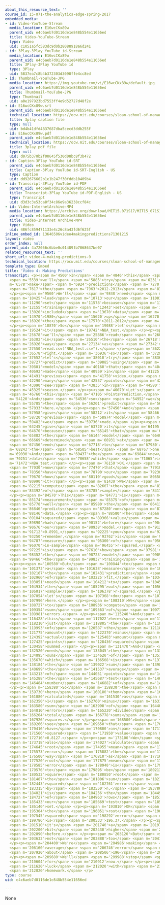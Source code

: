 ```yaml
---
about_this_resource_text: ''
course_id: 15-071-the-analytics-edge-spring-2017
embedded_media:
- id: Video-YouTube-Stream
  media_location: E16wcCKx89w
  parent_uid: e4c6aeb7d0116de1e848b554e11656ed
  title: Video-YouTube-Stream
  type: Video
  uid: c1051a5fc583dc9d0b28088918a6d241
- id: 3Play-3Play YouTube id-Stream
  media_location: E16wcCKx89w
  parent_uid: e4c6aeb7d0116de1e848b554e11656ed
  title: 3Play-3Play YouTube id
  type: 3Play
  uid: 5837ea7c8b4b372303d3090ffe4cc8ed
- id: Thumbnail-YouTube-JPG
  media_location: https://img.youtube.com/vi/E16wcCKx89w/default.jpg
  parent_uid: e4c6aeb7d0116de1e848b554e11656ed
  title: Thumbnail-YouTube-JPG
  type: Thumbnail
  uid: a0e197923bd7553ff4e9d52727d48f2e
- id: E16wcCKx89w.srt
  parent_uid: e4c6aeb7d0116de1e848b554e11656ed
  technical_location: https://ocw.mit.edu/courses/sloan-school-of-management/15-071-the-analytics-edge-spring-2017/linear-regression/playing-moneyball-in-the-nba-recitation/video-4-making-predictions/video-4-making-predictions-0/E16wcCKx89w.srt
  title: 3play caption file
  type: null
  uid: bd4b41dfd4837687dba5cecd3ddb255f
- id: E16wcCKx89w.pdf
  parent_uid: e4c6aeb7d0116de1e848b554e11656ed
  technical_location: https://ocw.mit.edu/courses/sloan-school-of-management/15-071-the-analytics-edge-spring-2017/linear-regression/playing-moneyball-in-the-nba-recitation/video-4-making-predictions/video-4-making-predictions-0/E16wcCKx89w.pdf
  title: 3play pdf file
  type: null
  uid: d075b370b2f00645f530d08bc8f3b472
- id: Caption-3Play YouTube id-SRT
  parent_uid: e4c6aeb7d0116de1e848b554e11656ed
  title: Caption-3Play YouTube id-SRT-English - US
  type: Caption
  uid: dd92676602b1e1b247f30fddb10409b4
- id: Transcript-3Play YouTube id-PDF
  parent_uid: e4c6aeb7d0116de1e848b554e11656ed
  title: Transcript-3Play YouTube id-PDF-English - US
  type: Transcript
  uid: d3d3c3e53ca8f34c86e9a36238ccf84c
- id: Video-InternetArchive-MP4
  media_location: https://archive.org/download/MIT15.071S17/MIT15_071S17_Session_2.4.05_300k.mp4
  parent_uid: e4c6aeb7d0116de1e848b554e11656ed
  title: Video-Internet Archive-MP4
  type: Video
  uid: 486fc859471133e4c26c8a43fd6f625f
inline_embed_id: 13646506video4makingpredictions71301215
layout: video
order_index: null
parent_uid: 4a72056c6bbe0c01489fb7068637be07
related_resources_text: ''
short_url: video-4-making-predictions-0
technical_location: https://ocw.mit.edu/courses/sloan-school-of-management/15-071-the-analytics-edge-spring-2017/linear-regression/playing-moneyball-in-the-nba-recitation/video-4-making-predictions/video-4-making-predictions-0
template_type: Embed
title: 'Video 4: Making Predictions'
transcript: <p><span m='4500'>In</span> <span m='4846'>this</span> <span m='5192'>video</span>
  <span m='5539'>we'll</span> <span m='5885'>try</span> <span m='6231'>to</span> <span
  m='6578'>make</span> <span m='6924'>predictions</span> <span m='7270'>for</span>
  <span m='7617'>the</span> <span m='7963'>2012-2013</span> <span m='8310'>season.</span>
  </p><p><span m='9560'>We'll</span> <span m='9848'>need</span> <span m='10136'>to</span>
  <span m='10425'>load</span> <span m='10713'>our</span> <span m='11001'>test</span>
  <span m='11290'>set</span> <span m='11578'>because</span> <span m='11866'>our</span>
  <span m='12155'>training</span> <span m='12443'>set</span> <span m='12731'>only</span>
  <span m='13020'>included</span> <span m='13670'>data</span> <span m='14320'>from</span>
  <span m='14970'>1980</span> <span m='15620'>up</span> <span m='16270'>until</span>
  <span m='16920'>the</span> <span m='17570'>2011-2012</span> <span m='18220'>season.</span>
  </p><p><span m='18870'>So</span> <span m='19088'>let's</span> <span m='19306'>call</span>
  <span m='19524'>it</span> <span m='19742'>NBA_test.</span> </p><p><span m='25470'>And</span>
  <span m='25678'>we'll</span> <span m='25886'>read</span> <span m='26094'>it</span>
  <span m='26302'>in</span> <span m='26510'>the</span> <span m='26718'>same</span>
  <span m='26926'>way</span> <span m='27134'>as</span> <span m='27342'>always,</span>
  <span m='27550'>read.csv("NBA_test.csv").</span> </p><p><span m='36220'>All</span>
  <span m='36578'>right,</span> <span m='36936'>so</span> <span m='37294'>now</span>
  <span m='37652'>let's</span> <span m='38010'>try</span> <span m='38369'>to</span>
  <span m='38727'>predict</span> <span m='39085'>using</span> <span m='39443'>our</span>
  <span m='39801'>model</span> <span m='40160'>that</span> <span m='40426'>we</span>
  <span m='40692'>made</span> <span m='40959'>in</span> <span m='41225'>the</span>
  <span m='41491'>previous</span> <span m='41758'>video,</span> <span m='42024'>how</span>
  <span m='42290'>many</span> <span m='42557'>points</span> <span m='42823'>we'll</span>
  <span m='43090'>see</span> <span m='43835'>in</span> <span m='44580'>2012-2013</span>
  <span m='45325'>season.</span> </p><p><span m='46070'>Let's</span> <span m='46415'>call</span>
  <span m='46760'>this</span> <span m='47105'>PointsPrediction.</span> </p><p><span
  m='54120'>And</span> <span m='54536'>so</span> <span m='54952'>we</span> <span m='55368'>use</span>
  <span m='55785'>the</span> <span m='56201'>predict</span> <span m='56617'>command</span>
  <span m='57033'>here.</span> </p><p><span m='57450'>And</span> <span m='57704'>we</span>
  <span m='57958'>give</span> <span m='58212'>it</span> <span m='58466'>the</span>
  <span m='58720'>previous</span> <span m='58974'>model</span> <span m='59228'>that</span>
  <span m='59482'>we</span> <span m='59736'>made.</span> </p><p><span m='62770'>We'll</span>
  <span m='63245'>give</span> <span m='63720'>it</span> <span m='64195'>PointsReg4,</span>
  <span m='64670'>because</span> <span m='65145'>that</span> <span m='65620'>was</span>
  <span m='65882'>the</span> <span m='66144'>model</span> <span m='66406'>we</span>
  <span m='66669'>determined</span> <span m='66931'>at</span> <span m='67193'>the</span>
  <span m='67456'>end</span> <span m='67718'>to</span> <span m='67980'>be</span> <span
  m='68243'>the</span> <span m='68505'>best</span> <span m='68767'>one.</span> </p><p><span
  m='69030'>And</span> <span m='69437'>the</span> <span m='69844'>new</span> <span
  m='70251'>data</span> <span m='70658'>which</span> <span m='71065'>is</span> <span
  m='71472'>NBA_test.</span> </p><p><span m='76150'>OK,</span> <span m='76590'>so</span>
  <span m='77030'>now</span> <span m='77470'>that</span> <span m='77910'>we</span>
  <span m='78350'>have</span> <span m='78790'>our</span> <span m='79230'>prediction,</span>
  <span m='79670'>how</span> <span m='80110'>good</span> <span m='80550'>is</span>
  <span m='80990'>it?</span> </p><p><span m='81430'>We</span> <span m='81822'>can</span>
  <span m='82215'>compute</span> <span m='82607'>the</span> <span m='83000'>out</span>
  <span m='83392'>of</span> <span m='83785'>sample</span> <span m='84177'>r-squared.</span>
  </p><p><span m='84570'>This</span> <span m='84771'>is</span> <span m='84972'>a</span>
  <span m='85174'>measurement</span> <span m='85375'>of</span> <span m='85577'>how</span>
  <span m='85778'>well</span> <span m='85980'>the</span> <span m='86413'>model</span>
  <span m='86846'>predicts</span> <span m='87280'>on</span> <span m='87713'>test</span>
  <span m='88146'>data.</span> </p><p><span m='88580'>The</span> <span m='88842'>r</span>
  <span m='89104'>squared</span> <span m='89366'>value</span> <span m='89628'>we</span>
  <span m='89890'>had</span> <span m='90152'>before</span> <span m='90414'>from</span>
  <span m='90676'>our</span> <span m='90938'>model,</span> <span m='91200'>the</span>
  <span m='91712'>0.8991,</span> <span m='92225'>you</span> <span m='92737'>might</span>
  <span m='93250'>remember,</span> <span m='93762'>is</span> <span m='94275'>the</span>
  <span m='94787'>measure</span> <span m='95300'>of</span> <span m='95685'>an</span>
  <span m='96070'>in-sample</span> <span m='96455'>r-squared,</span> <span m='96840'>which</span>
  <span m='97225'>is</span> <span m='97610'>how</span> <span m='97981'>well</span>
  <span m='98352'>the</span> <span m='98723'>model</span> <span m='99095'>fits</span>
  <span m='99466'>the</span> <span m='99837'>training</span> <span m='100208'>data.</span>
  </p><p><span m='100580'>But</span> <span m='100844'>to</span> <span m='101109'>get</span>
  <span m='101373'>a</span> <span m='101638'>measure</span> <span m='101902'>of</span>
  <span m='102167'>the</span> <span m='102431'>predictions</span> <span m='102696'>goodness</span>
  <span m='102960'>of</span> <span m='103225'>fit,</span> <span m='103490'>we</span>
  <span m='103851'>need</span> <span m='104212'>to</span> <span m='104573'>calculate</span>
  <span m='104934'>the</span> <span m='105295'>out</span> <span m='105656'>of</span>
  <span m='106017'>sample</span> <span m='106378'>r-squared.</span> </p><p><span m='106740'>So</span>
  <span m='107054'>let's</span> <span m='107368'>do</span> <span m='107682'>that</span>
  <span m='107996'>here.</span> </p><p><span m='108310'>We</span> <span m='108518'>need</span>
  <span m='108727'>to</span> <span m='108936'>compute</span> <span m='109145'>the</span>
  <span m='109354'>sum</span> <span m='109563'>of</span> <span m='109772'>squared</span>
  <span m='109981'>errors.</span> </p><p><span m='115240'>And</span> <span m='115834'>so</span>
  <span m='116428'>this</span> <span m='117022'>here</span> <span m='117616'>is</span>
  <span m='118210'>just</span> <span m='118805'>the</span> <span m='119399'>sum</span>
  <span m='119993'>of</span> <span m='120587'>the</span> <span m='121181'>predicted</span>
  <span m='121775'>amount</span> <span m='122370'>minus</span> <span m='123381'>the</span>
  <span m='124392'>actual</span> <span m='125403'>amount</span> <span m='126414'>of</span>
  <span m='127425'>points</span> <span m='128436'>squared</span> <span m='129447'>and</span>
  <span m='130458'>summed.</span> </p><p><span m='131470'>And</span> <span m='131995'>we</span>
  <span m='132520'>need</span> <span m='133045'>the</span> <span m='133570'>total</span>
  <span m='134095'>sums</span> <span m='134620'>of</span> <span m='135145'>squares,</span>
  <span m='135670'>which</span> <span m='136508'>is</span> <span m='137346'>just</span>
  <span m='138184'>the</span> <span m='139022'>sum</span> <span m='139860'>of</span>
  <span m='140699'>the</span> <span m='141537'>average</span> <span m='142375'>number</span>
  <span m='143213'>of</span> <span m='144051'>points</span> <span m='144890'>minus</span>
  <span m='145288'>the</span> <span m='145687'>test</span> <span m='146085'>actual</span>
  <span m='146484'>number</span> <span m='146882'>of</span> <span m='147281'>points.</span>
  </p><p><span m='158380'>So</span> <span m='158830'>the</span> <span m='159280'>r-squared</span>
  <span m='159730'>here</span> <span m='160180'>then</span> <span m='160630'>is</span>
  <span m='161080'>calculated</span> <span m='161530'>as</span> <span m='161940'>usual,</span>
  <span m='162350'>1</span> <span m='162760'>minus</span> <span m='163170'>the</span>
  <span m='163580'>sum</span> <span m='163990'>of</span> <span m='164400'>squared</span>
  <span m='164810'>errors</span> <span m='165220'>divided</span> <span m='165630'>by</span>
  <span m='166204'>total</span> <span m='166778'>sums</span> <span m='167352'>of</span>
  <span m='167926'>squares.</span> </p><p><span m='168500'>And</span> <span m='168883'>we</span>
  <span m='169266'>see</span> <span m='169650'>that</span> <span m='170033'>we</span>
  <span m='170416'>have</span> <span m='170800'>an</span> <span m='171183'>r</span>
  <span m='171566'>squared</span> <span m='171950'>value</span> <span m='172333'>of</span>
  <span m='172716'>0.8127.</span> </p><p><span m='173100'>We</span> <span m='173409'>can</span>
  <span m='173718'>also</span> <span m='174027'>calculate</span> <span m='174336'>the</span>
  <span m='174645'>root</span> <span m='174955'>mean</span> <span m='175264'>square</span>
  <span m='175573'>error</span> <span m='175882'>the</span> <span m='176191'>same</span>
  <span m='176500'>way</span> <span m='176810'>as</span> <span m='177165'>before,</span>
  <span m='177520'>root</span> <span m='177875'>mean</span> <span m='178230'>squared</span>
  <span m='178585'>error</span> <span m='178940'>is</span> <span m='179258'>going</span>
  <span m='179576'>to</span> <span m='179895'>be</span> <span m='180213'>the</span>
  <span m='180532'>square</span> <span m='180850'>root</span> <span m='181169'>of</span>
  <span m='181487'>the</span> <span m='181806'>sum</span> <span m='182124'>of</span>
  <span m='182443'>squared</span> <span m='182761'>errors</span> <span m='183080'>divided</span>
  <span m='183315'>by</span> <span m='183550'>n,</span> <span m='183786'>which</span>
  <span m='184021'>is</span> <span m='184256'>the</span> <span m='184492'>number</span>
  <span m='184727'>of</span> <span m='184963'>rows</span> <span m='185198'>in</span>
  <span m='185433'>our</span> <span m='185669'>test</span> <span m='185904'>data</span>
  <span m='186140'>set.</span> </p><p><span m='193810'>OK</span> <span m='194557'>and</span>
  <span m='195304'>the</span> <span m='196051'>root</span> <span m='196798'>mean</span>
  <span m='197545'>squared</span> <span m='198292'>error</span> <span m='199039'>here</span>
  <span m='199786'>is</span> <span m='200533'>196.37.</span> </p><p><span m='201280'>So</span>
  <span m='201510'>it's</span> <span m='201740'>a</span> <span m='201970'>little</span>
  <span m='202200'>bit</span> <span m='202430'>higher</span> <span m='202660'>than</span>
  <span m='202890'>before.</span> </p><p><span m='203120'>But</span> <span m='203376'>it's</span>
  <span m='203632'>not</span> <span m='203888'>too</span> <span m='204144'>bad.</span>
  </p><p><span m='204400'>We're</span> <span m='204986'>making</span> <span m='205573'>an</span>
  <span m='206160'>average</span> <span m='206746'>error</span> <span m='207333'>of</span>
  <span m='207920'>about</span> <span m='208506'>196</span> <span m='209093'>points.</span>
  </p><p><span m='209680'>We'll</span> <span m='209988'>stop</span> <span m='210296'>here</span>
  <span m='210604'>for</span> <span m='210912'>now.</span> </p><p><span m='211220'>Good</span>
  <span m='211620'>luck</span> <span m='212020'>with</span> <span m='212420'>the</span>
  <span m='212820'>homework.</span> </p>
type: course
uid: e4c6aeb7d0116de1e848b554e11656ed

---
```

None